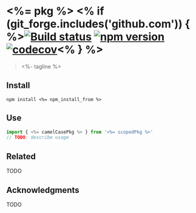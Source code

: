 # <%= pkg %> <% if (git_forge.includes('github.com')) { %>[![Build status](https://travis-ci.org/<%=git_group%>/<%=pkg%>.svg?branch=master)](https://travis-ci.org/<%=git_group%>/<%=pkg%>) [![npm version](https://img.shields.io/npm/v/<%=scopedPkg%>.svg)](https://npmjs.org/package/<%=scopedPkg%>) [![codecov](https://codecov.io/gh/<%=git_group%>/<%=pkg%>/branch/master/graph/badge.svg)](https://codecov.io/gh/<%=git_group%>/<%=pkg%>)<% } %>

> <%- tagline %>

## Install

```shell
npm install <%= npm_install_from %>
```

## Use

```typescript
import { <%= camelCasePkg %> } from '<%= scopedPkg %>'
// TODO: describe usage
```

## Related

TODO

## Acknowledgments

TODO
